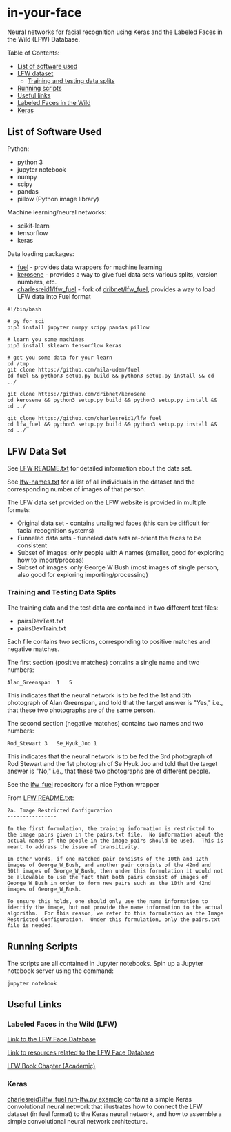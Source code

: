 # in-your-face

Neural networks for facial recognition using Keras and the Labeled Faces in the Wild (LFW) Database.

Table of Contents:
* [List of software used](#software)
* [LFW dataset](#lfw)
	* [Training and testing data splits](#training_testing)
* [Running scripts](#running)
* [Useful links](#links)
* [Labeled Faces in the Wild](#lfw)
* [Keras](#keras)



<a name="software"></a>
## List of Software Used

Python:
* python 3
* jupyter notebook
* numpy
* scipy
* pandas
* pillow (Python image library) 

Machine learning/neural networks:
* scikit-learn
* tensorflow
* keras

Data loading packages:
* [fuel](https://github.com/mila-udem/fuel) - provides data wrappers for machine learning
* [kerosene](https://github.com/dribnet/kerosene) - provides a way to give fuel data sets 
	various splits, version numbers, etc.
* [charlesreid1/lfw_fuel](https://github.com/charlesreid1/lfw_fuel) - fork of [dribnet/lfw_fuel](https://github.com/dribnet/lfw_fuel),
	provides a way to load LFW data into Fuel format

```
#!/bin/bash

# py for sci
pip3 install jupyter numpy scipy pandas pillow

# learn you some machines
pip3 install sklearn tensorflow keras

# get you some data for your learn
cd /tmp
git clone https://github.com/mila-udem/fuel 
cd fuel && python3 setup.py build && python3 setup.py install && cd ../

git clone https://github.com/dribnet/kerosene 
cd kerosene && python3 setup.py build && python3 setup.py install && cd ../

git clone https://github.com/charlesreid1/lfw_fuel 
cd lfw_fuel && python3 setup.py build && python3 setup.py install && cd ../
```

<a name="lfw"></a>
## LFW Data Set

See [LFW README.txt](http://vis-www.cs.umass.edu/lfw/README.txt) for detailed information about the data set.

See [lfw-names.txt](http://vis-www.cs.umass.edu/lfw/lfw-names.txt) for a list of all individuals in the dataset and the corresponding number of images of that person.

The LFW data set provided on the LFW website is provided in multiple formats:
* Original data set - contains unaligned faces (this can be difficult for facial recognition systems)
* Funneled data sets - funneled data sets re-orient the faces to be consistent
* Subset of images: only people with A names (smaller, good for exploring how to import/process)
* Subset of images: only George W Bush (most images of single person, also good for exploring importing/processing)

<a name="training_testing"></a>
### Training and Testing Data Splits

The training data and the test data are contained in two different text files:
* pairsDevTest.txt
* pairsDevTrain.txt

Each file contains two sections, corresponding to positive matches and negative matches.

The first section (positive matches) contains a single name and two numbers:

```
Alan_Greenspan	1	5
```

This indicates that the neural network is to be fed the 1st and 5th photograph
of Alan Greenspan, and told that the target answer is "Yes," i.e., that these two 
photographs are of the same person. 

The second section (negative matches) contains two names and two numbers:

```
Rod_Stewart	3	Se_Hyuk_Joo	1
```

This indicates that the neural network is to be fed the 3rd photograph of Rod Stewart
and the 1st photograh of Se Hyuk Joo and told that the target answer is "No," i.e.,
that these two photographs are of different people.

See the [lfw_fuel](https://github.com/charlesreid1/lfw_fuel) repository for a nice 
Python wrapper 

From [LFW README.txt](http://vis-www.cs.umass.edu/lfw/README.txt):

```
2a. Image Restricted Configuration
----------------

In the first formulation, the training information is restricted to
the image pairs given in the pairs.txt file.  No information about the
actual names of the people in the image pairs should be used.  This is
meant to address the issue of transitivity.

In other words, if one matched pair consists of the 10th and 12th
images of George_W_Bush, and another pair consists of the 42nd and
50th images of George_W_Bush, then under this formulation it would not
be allowable to use the fact that both pairs consist of images of
George_W_Bush in order to form new pairs such as the 10th and 42nd
images of George_W_Bush.

To ensure this holds, one should only use the name information to
identify the image, but not provide the name information to the actual
algorithm.  For this reason, we refer to this formulation as the Image
Restricted Configuration.  Under this formulation, only the pairs.txt
file is needed.
```


<a name="running"></a>
## Running Scripts

The scripts are all contained in Jupyter notebooks. Spin up a Jupyter notebook server using the command:

```
jupyter notebook
```

<a name="links"></a>
## Useful Links

<a name="lfw"></a>
### Labeled Faces in the Wild (LFW) 

[Link to the LFW Face Database](http://vis-www.cs.umass.edu/lfw/)

[Link to resources related to the LFW Face Database](http://vis-www.cs.umass.edu/lfw/#resources)

[LFW Book Chapter (Academic)](https://people.cs.umass.edu/~elm/papers/LFW_survey.pdf)

<a name="keras"></a>
### Keras

[charlesreid1/lfw_fuel run-lfw.py example](https://github.com/charlesreid1/lfw_fuel/blob/master/example/run-lfw.py) 
contains a simple Keras convolutional neural network that illustrates how to connect the LFW dataset (in fuel format)
to the Keras neural network, and how to assemble a simple convolutional neural network architecture.


